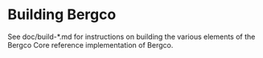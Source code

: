 Building Bergco
================

See doc/build-*.md for instructions on building the various
elements of the Bergco Core reference implementation of Bergco.
